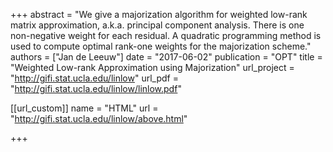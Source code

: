 +++
abstract = "We give a majorization algorithm for weighted low-rank matrix approximation, a.k.a. principal component analysis. There is one non-negative weight for each residual. A quadratic programming method is used to compute optimal rank-one weights for the majorization scheme."
authors = ["Jan de Leeuw"]
date = "2017-06-02"
publication = "OPT"
title = "Weighted Low-rank Approximation using Majorization"
url_project = "http://gifi.stat.ucla.edu/linlow"
url_pdf = "http://gifi.stat.ucla.edu/linlow/linlow.pdf"

[[url_custom]]
name = "HTML"
url = "http://gifi.stat.ucla.edu/linlow/above.html"

+++

